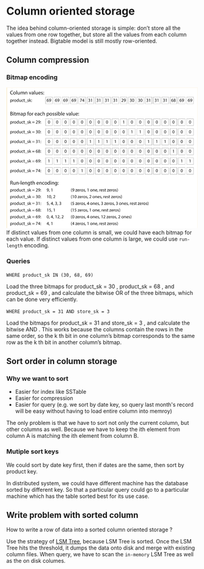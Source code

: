 # Column oriented storage

The idea behind column-oriented storage is simple: don’t store all the values from one row
together, but store all the values from each column together instead. Bigtable model is still mostly row-oriented.

## Column compression

### Bitmap encoding

![bitmap-encoding](./resources/bitmap-encoding.jpg)
If distinct values from one column is small, we could have each bitmap for each value.
If distinct values from one column is large, we could use `run-length` encoding.

### Queries

`WHERE product_sk IN (30, 68, 69)`

Load the three bitmaps for product_sk = 30 , product_sk = 68 , and product_sk = 69 , and
calculate the bitwise OR of the three bitmaps, which can be done very efficiently.

`WHERE product_sk = 31 AND store_sk = 3`

Load the bitmaps for product_sk = 31 and store_sk = 3 , and calculate the bitwise AND . This
works because the columns contain the rows in the same order, so the k th bit in one column’s bitmap corresponds to the same row as the k th bit in another column’s bitmap.

## Sort order in column storage

### Why we want to sort

- Easier for index like SSTable
- Easier for compression
- Easier for query (e.g. we sort by date key, so query last month's record will be easy without having to load entire column into memroy)

The only problem is that we have to sort not only the current column, but other columns as well. Because we have to keep the ith element from column A is matching the ith element from column B.

### Mutiple sort keys

We could sort by date key first, then if dates are the same, then sort by product key.

In distributed system, we could have different machine has the database sorted by different key. So that a particular query could go to a particular machine which has the table sorted best for its use case.

## Write problem with sorted column

How to write a row of data into a sorted column oriented storage ?

Use the strategy of [LSM Tree](./log-structured-storage.md), because LSM Tree is sorted. Once the LSM Tree hits the threshold, it dumps the data onto disk and merge with existing column files. When query, we have to scan the `in-memory` LSM Tree as well as the on disk columes.
